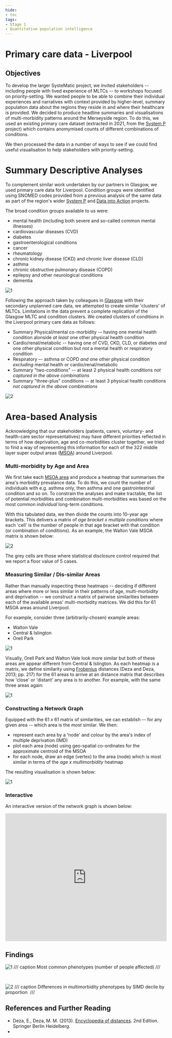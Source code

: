 ```yaml
---
hide:
- toc
tags:
- Stage 1
- Quantitative population intelligence
---
```


# Primary care data - Liverpool

## Objectives
To develop the larger SysteMatic project, we invited stakeholders -- including people with lived experience of MLTCs -- to workshops focused on priority-setting.  We wanted people to be able to combine their individual experiences and narratives with context provided by higher-level, summary population data about the regions they reside in and where their healthcare is provided.   We decided to produce headline summaries and visualisations of multi-morbidity patterns around the Merseyside region.  To do this, we used an existing primary care dataset (extracted in 2021, from the [System P](https://www.strategyunitwm.nhs.uk/system-p) project) which contains anomymised counts of different combinations of conditions. 

We then processed the data in a number of ways to see if we could find useful visualisation to help stakeholders with priority-setting.

# Summary Descriptive Analyses
To complement similar work undertaken by our partners in Glasgow, we used primary care data for Liverpool​.  Condition groups were identified using SNOMED codes provided from a previous analysis of the same data as part of the region's wider [System P](https://www.strategyunitwm.nhs.uk/system-p) and [Data into Action](https://www.cipha.nhs.uk/) projects.

The broad condition groups available to us were:
 * mental health (including both severe and so-called common mental illnesses)
 * cardiovascular diseases (CVD)
 * diabetes
 * gastroenterological conditions
 * cancer
 * rheumatology
 * chronic kidney disease (CKD) and chronic liver disease (CLD)
 * asthma
 * chronic obstructive pulmonary disease (COPD)
 * epilepsy and other neurological conditions
 * dementia

![1](../assets/single-condition-counts.png)

Following the approach taken by colleagues in [Glasgow](https://systematic-nihr.github.io/health-intelligence/glasgow/) with their secondary unplanned care data, we attempted to create similar 'clusters' of MLTCs.  Limitations in the data prevent a complete replication of the Glasgow MLTC and condition clusters.  We created clusters of conditions in the Liverpool primary care data as follows:

 * Summary Physical/mental co-morbidity -– having one mental health condition alonside *at least* one other physical health condition​
 * Cardio/renal/metabolic -- having one of CVD, CKD, CLD, or diabetes *and* one other physical condition but *not* a mental health or respiratory condition​
 * Respiratory –- asthma or COPD *and* one other physical condition *excluding* mental health or cardio/renal/metabolic
 * Summary "two-conditions" -- at least 2 physical health conditions *not captured in the above combinations*​
 * Summary "three-plus" conditions -- at least 3 physical health conditions *not captured in the above combinations*

![2](../assets/comorbid-cluster-counts.png)

## 


# Area-based Analysis
Acknowledging that our stakeholders (patients, carers, voluntary- and health-care sector representatives) may have different priorities reflected in terms of how deprivation, age and co-morbidities cluster together, we tried to find a way of representing this information for each of the 322 middle layer super output areas ([MSOA](https://www.ons.gov.uk/methodology/geography/ukgeographies/statisticalgeographies)) around Liverpool.   

### Multi-morbidity by Age and Area
We first take each [MSOA area](https://www.ons.gov.uk/methodology/geography/ukgeographies/statisticalgeographies) and produce a heatmap that summarises the area's morbidity prevalance data.  To do this, we count the number of individuals with e.g. asthma only, then asthma and one gastrointestinal condition and so on. To constrain the analyses and make tractable, the list of potential morbidities and combination multi-morbidities was based on the most common *individual* long-term conditions.  

With this tabulated data, we then divide the counts into 10-year age brackets.  This delivers a matrix of *age bracket x multiple conditions* where each 'cell' is the number of people in that age bracket with that condition (or combination of conditions).  As an example, the Walton Vale MSOA matrix is shown below:

![2](../assets/Walton-Vale.png)

The grey cells are those where statistical disclosure control required that we report a floor value of 5 cases.

### Measuring Similar / Dis-similar Areas
Rather than manually inspecting these heatmaps -- deciding if different areas where more or less similar in their patterns of age, multi-morbidity and deprivation -- we construct a matrix of pairwise similarities between each of the available areas' multi-morbidity matrices.  We did this for 61 MSOA areas around Liverpool.

For example, consider three (arbitrarily-chosen) example areas:

  * Walton Vale
  * Central & Islington
  * Orell Park

![1](../assets/example-3-areas.png)

Visually, Orell Park and Walton Vale look more similar but both of these areas are appear different from Central & Islington.  As each heatmap is a matrix, we define similarity using [Frobenius](https://en.wikipedia.org/wiki/Matrix_norm#Frobenius_norm) distances (Deza and Deza, 2013; pp. 217) for the 61 areas to arrive at an distance matrix that describes how 'close' or 'distant' any area is to another.  For example, with the same three areas again:

![1](../assets/example-similarity.png)

### Constructing a Network Graph
Equipped with the 61 *x* 61 matrix of similarities, we can establish -- for any given area -- which area is the *most* similar.  We then:

 * represent each area by a 'node' and colour by the area's index of multiple deprivation (IMD)
 * plot each area (node) using geo-spatial co-ordinates for the approximate centroid of the MSOA
 * for each node, draw an edge (vertex) to the area (node) which is most similar in terms of the *age x multimorbidity* heatmap

The resulting visualisation is shown below:

![1](../assets/composite-network-plot-for-web.png)

### Interactive
An interactive version of the network graph is shown below:

<iframe src="https://systematic-nihr.github.io/network-interactive-example/networkInteractive1.html" title="D3" width="100%" height="400" style="border:none;"></iframe>
<br />


## Findings 

![1](../assets/glasgow-hi-1.PNG)
/// caption
Most common phenotypes (number of people affected)
///

<br>

![2](../assets/glasgow-hi-2.PNG)
/// caption
Differences in multimorbidity phenotypes by SIMD decile by proportion 
///

## References and Further Reading
 * Deza, E., Deza, M. M. (2013). [Encyclopedia of distances](https://link.springer.com/book/10.1007/978-3-662-52844-0). 2nd Edition. Springer Berlin Heidelberg.
 * 
